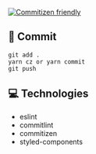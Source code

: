 [![Commitizen friendly](https://img.shields.io/badge/commitizen-friendly-brightgreen.svg)](http://commitizen.github.io/cz-cli/)
## :tada: Commit

```
git add .
yarn cz or yarn commit
git push
```
## :computer: Technologies
- eslint
- commitlint
- commitizen
- styled-components
